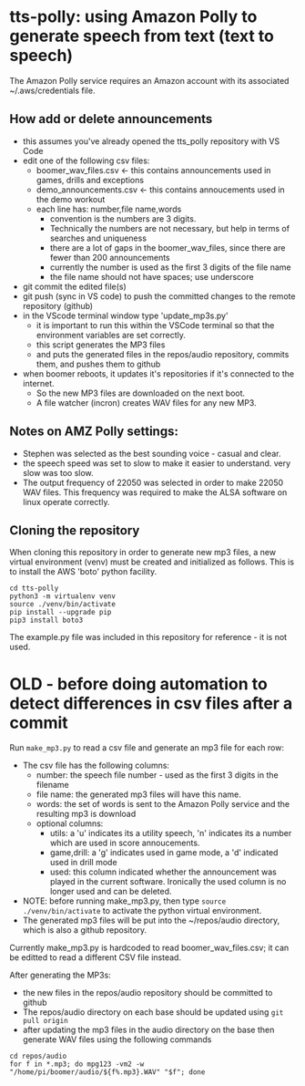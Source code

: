 # tts-polly: using Amazon Polly to generate speech from text (text to speech)

The Amazon Polly service requires an Amazon account with its associated ~/.aws/credentials file.

## How add or delete announcements
- this assumes you've already opened the tts_polly repository with VS Code
- edit one of the following csv files:
  - boomer_wav_files.csv  <- this contains announcements used in games, drills and exceptions
  - demo_announcements.csv <- this contains annoucements used in the demo workout
  - each line has: number,file name,words
    - convention is the numbers are 3 digits.
    - Technically the numbers are not necessary, but help in terms of searches and uniqueness
    - there are a lot of gaps in the boomer_wav_files, since there are fewer than 200 announcements
    - currently the number is used as the first 3 digits of the file name
    - the file name should not have spaces; use underscore
- git commit the edited file(s)
- git push (sync in VS code) to push the committed changes to the remote repository (github)
- in the VScode terminal window type 'update_mp3s.py'
  - it is important to run this within the VSCode terminal so that the environment variables are set correctly.
  - this script generates the MP3 files
  - and puts the generated files in the repos/audio repository, commits them, and pushes them to github
- when boomer reboots, it updates it's repositories if it's connected to the internet.
  - So the new MP3 files are downloaded on the next boot.
  - A file watcher (incron) creates WAV files for any new MP3.


## Notes on AMZ Polly settings:
- Stephen was selected as the best sounding voice - casual and clear.
- the speech speed was set to slow to make it easier to understand.  very slow was too slow.
- The output frequency of 22050 was selected in order to make 22050 WAV files.  This frequency was required to make the ALSA software on linux operate correctly.

## Cloning the repository
When cloning this repository in order to generate new mp3 files, a new virtual environment (venv) must be created and initialized as follows.  This is to install the AWS 'boto' python facility.
```
cd tts-polly
python3 -m virtualenv venv
source ./venv/bin/activate
pip install --upgrade pip
pip3 install boto3
```

The example.py file was included in this repository for reference - it is not used.


# OLD - before doing automation to detect differences in csv files after a commit
Run ```make_mp3.py``` to read a csv file and generate an mp3 file for each row:
- The csv file has the following columns:
  - number: the speech file number - used as the first 3 digits in the filename
  - file name: the generated mp3 files will have this name.
  - words: the set of words is sent to the Amazon Polly service and the resulting mp3 is download
  - optional columns:
    - utils: a 'u' indicates its a utility speech, 'n' indicates its a number which are used in score annoucements.
    - game,drill: a 'g' indicates used in game mode, a 'd' indicated used in drill mode
    - used: this column indicated whether the announcement was played in the current software. Ironically the used column is no longer used and can be deleted.
- NOTE: before running make_mp3.py, then type ```source ./venv/bin/activate``` to activate the python virtual environment.
- The generated mp3 files will be put into the ~/repos/audio directory, which is also a github repository.

Currently make_mp3.py is hardcoded to read boomer_wav_files.csv; it can be editted to read a different CSV file instead.

After generating the MP3s:
  - the new files in the repos/audio repository should be committed to github
  - The repos/audio directory on each base should be updated using ```git pull origin```
  - after updating the mp3 files in the audio directory on the base then generate WAV files using the following commands
```
cd repos/audio
for f in *.mp3; do mpg123 -vm2 -w "/home/pi/boomer/audio/${f%.mp3}.WAV" "$f"; done
```